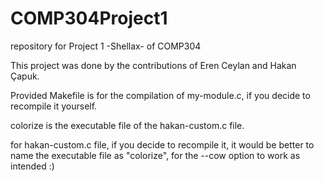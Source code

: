 # COMP304Project1
repository for Project 1 -Shellax- of COMP304

This project was done by the contributions of Eren Ceylan and Hakan Çapuk.

Provided Makefile is for the compilation of my-module.c, if you decide to recompile it yourself.

colorize is the executable file of the hakan-custom.c file.

for hakan-custom.c file, if you decide to recompile it, it would be better to name the executable file as "colorize", for the --cow option to work as intended :)
